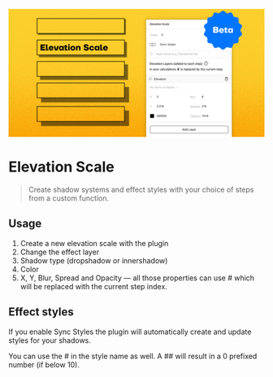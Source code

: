![Elevation Scale plugin for figma](https://github.com/lukasoppermann/elevation-scale/raw/main/_resources/Elevation-Scale-Plugin-Cover.png)
# Elevation Scale

> Create shadow systems and effect styles with your choice of steps from a custom function.

## Usage
1. Create a new elevation scale with the plugin
2. Change the effect layer
3. Shadow type (dropshadow or innershadow) 
4. Color
5. X, Y, Blur, Spread and Opacity — all those properties can use # which will be replaced with the current step index.


## Effect styles
If you enable Sync Styles  the plugin will automatically create and update styles for your shadows.

You can use the # in the style name as well. A ## will result in a 0 prefixed number (if below 10).